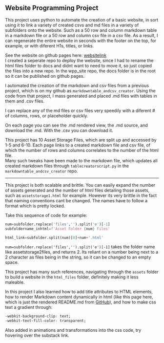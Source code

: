 ## Website Programming Project

This project uses python to automate the creation of a basic website, in sort using it to link a variety of created csvs and md files in a variety of subfolders onto the website. Such as a 50 row and column markdown table in a markdown file or a 50 row and column csv file in a csv file.
As a result, I can regenerate the entire website in seconds with the footer on the top, for example, or with diferent H1s, titles, or links.
<br>

See the website on github pages here: [websitelink]
<br>
I created a seperate repo to deploy the website, since I had to rename the html files folder to docs and didnt want to need to move it, so just copied the files into a new repo.
In the wpp_site repo, the docs folder is in the root so it can be published on github pages.

I automated the creation of the markdown and csv files from a previous project, which is on my github as
`markdowntable_andcsv_creator`.
Using the code from that project, I mass generated and placed .md files with tables in them and .csv files.

I can replace any of the md files or csv files very speedily with a diferent # of columns, rows, or placeholder quickly.

On each page you can see the .md rendered view, the .md source, and download the .md.
With the .csv you can download it.

This project has 10 Asset Storage Files, which are split up and accessed by 1-5 and 6-10. Each page links to a created markdown file and csv file, of which the number of rows and columns correlates to the number of the html file.
<br>
Many such tweaks have been made to the markdown file, which updates all created markdown files through `tablecreatorscript.py` in the `markdowntable_andcsv_creator` repo.

---

This project is both scalable and brittle.
You can easily expand the number of assets generated and the number of html files detailing those assets, such as `assetstorage1.html` for example.
However its very brittle in the fact that naming conventions cant be changed. The names have to follow a format which is pretty locked.

Take this sequence of code for example:

```python
num=subfolder.replace('files','').split('e')[-1]
subfoldername_inhtml=f'Asset Folder {num} Files'

html_link=subfolder.split(num)[0]+num+'.html'
```

`num=subfolder.replace('files','').split('e')[-1]` takes the folder name like assetstorage2files, and returns 2. Its reliant on a number being next to a 2 character as files being in the string, so it can be changed to an empty space.

This project has many such references, navigating through the `assets` folder to build a website in the `html_files` folder, definitely making it less maleable.

In this project I also learned how to add title attributes to HTML elements, how to render Markdown content dynamically in html (like this page here, which is just the rendered README.md from [GitHub]), and how to make css text a gradient through:

```css
-webkit-background-clip: text;
-webkit-text-fill-color: transparent;
```

Also added in animations and transformations into the css code, try hovering over the substack link.

[GitHub]: https://github.com/shalevwiden/WebsiteProgrammingProject/blob/main/README.md
[websitelink]: https://shalevwiden.github.io/wpp_site/
